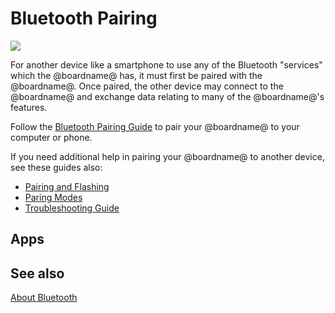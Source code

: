 # Bluetooth Pairing 

![](/makecode-blockeditor/static/bluetooth/Bluetooth_SIG.png)

For another device like a smartphone to use any of the Bluetooth "services" which the @boardname@ has, it must first be paired with the @boardname@. Once paired, the other device may connect to the @boardname@ and exchange data relating to many of the @boardname@'s features.

Follow the [Bluetooth Pairing Guide](https://microbit.org/guide/mobile/) to pair your @boardname@ to your computer or phone.

If you need additional help in pairing your @boardname@ to another device, see these guides also:

* [Pairing and Flashing](https://support.microbit.org/a/solutions/articles/19000051025)
* [Paring Modes](https://support.microbit.org/a/solutions/articles/19000080745)
* [Troubleshooting Guide](https://support.microbit.org/a/solutions/articles/19000069393)


## Apps


## See also

[About Bluetooth](/makecode-blockeditor/reference/bluetooth/about-bluetooth)